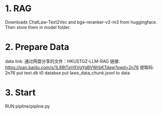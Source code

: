 # 1. RAG
Downloads ChatLaw-Text2Vec and bge-reranker-v2-m3 from huggingface. Then store them in model folder.

# 2. Prepare Data
data link:
通过网盘分享的文件：HKUSTGZ-LLM-RAG
链接: https://pan.baidu.com/s/1L88tTxHXVgYgBVWrbKTdaw?pwd=2n76 提取码: 2n76
put text.db t0 databse
put laws_data_chunk.jsonl to data

# 3. Start
RUN pipline/pipline.py
